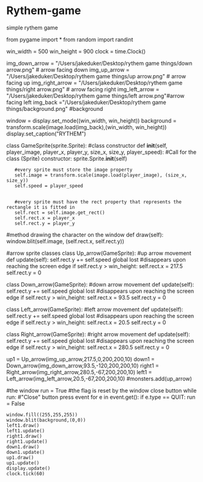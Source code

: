 # Rythem-game
simple rythem game

from pygame import *
from random import randint

win_width = 500
win_height = 900
clock = time.Clock()

img_down_arrow = "/Users/jakeduker/Desktop/rythem game things/down arrow.png" # arrow facing down
img_up_arrow = "/Users/jakeduker/Desktop/rythem game things/up arrow.png" # arrow facing up
img_right_arrow = "/Users/jakeduker/Desktop/rythem game things/right arrow.png" # arrow facing right
img_left_arrow = "/Users/jakeduker/Desktop/rythem game things/left arrow.png"#arrow facing left
img_back ="/Users/jakeduker/Desktop/rythem game things/background.png" #background

window = display.set_mode((win_width, win_height))
background = transform.scale(image.load(img_back),(win_width, win_height))
display.set_caption("RYTHEM")

class GameSprite(sprite.Sprite):
 #class constructor
   def __init__(self, player_image, player_x, player_y, size_x, size_y, player_speed):
       #Call for the class (Sprite) constructor:
       sprite.Sprite.__init__(self)


       #every sprite must store the image property
       self.image = transform.scale(image.load(player_image), (size_x, size_y))
       self.speed = player_speed


       #every sprite must have the rect property that represents the rectangle it is fitted in
       self.rect = self.image.get_rect()
       self.rect.x = player_x
       self.rect.y = player_y
 #method drawing the character on the window
   def draw(self):
       window.blit(self.image, (self.rect.x, self.rect.y))



#arrow sprite classes
class Up_arrow(GameSprite):
   #up arrow movement
   def update(self):
       self.rect.y += self.speed
       global lost
       #disappears upon reaching the screen edge
       if self.rect.y > win_height:
           self.rect.x = 217.5
           self.rect.y = 0


class Down_arrow(GameSprite):
   #down arrow movement
   def update(self):
       self.rect.y += self.speed
       global lost
       #disappears upon reaching the screen edge
       if self.rect.y > win_height:
           self.rect.x = 93.5
           self.rect.y = 0

class Left_arrow(GameSprite):
   #left arrow movement
   def update(self):
       self.rect.y += self.speed
       global lost
       #disappears upon reaching the screen edge
       if self.rect.y > win_height:
           self.rect.x = 20.5
           self.rect.y = 0

class Right_arrow(GameSprite):
   #right arrow movement
   def update(self):
       self.rect.y += self.speed
       global lost
       #disappears upon reaching the screen edge
       if self.rect.y > win_height:
           self.rect.x = 280.5
           self.rect.y = 0

up1 = Up_arrow(img_up_arrow,217.5,0,200,200,10)
down1 = Down_arrow(img_down_arrow,93.5,-120,200,200,10)
right1 = Right_arrow(img_right_arrow,280.5,-67,200,200,10)
left1 = Left_arrow(img_left_arrow,20.5,-67,200,200,10)
   #monsters.add(up_arrow)

#the window
run = True #the flag is reset by the window close button
while run:
   #"Close" button press event
    for e in event.get():
        if e.type == QUIT:
           run = False
    
    window.fill((255,255,255))
    window.blit(background,(0,0))
    left1.draw()
    left1.update()
    right1.draw()
    right1.update()
    down1.draw()
    down1.update()
    up1.draw()
    up1.update()
    display.update()
    clock.tick(60)


